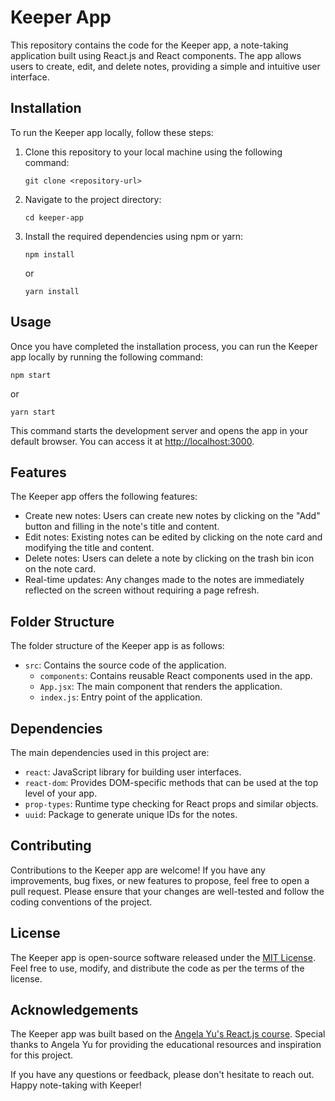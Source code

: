 # Keeper App

This repository contains the code for the Keeper app, a note-taking application built using React.js and React components. The app allows users to create, edit, and delete notes, providing a simple and intuitive user interface.

## Installation

To run the Keeper app locally, follow these steps:

1. Clone this repository to your local machine using the following command:

   ```shell
   git clone <repository-url>
   ```

2. Navigate to the project directory:

   ```shell
   cd keeper-app
   ```

3. Install the required dependencies using npm or yarn:

   ```shell
   npm install
   ```

   or

   ```shell
   yarn install
   ```

## Usage

Once you have completed the installation process, you can run the Keeper app locally by running the following command:

```shell
npm start
```

or

```shell
yarn start
```

This command starts the development server and opens the app in your default browser. You can access it at [http://localhost:3000](http://localhost:3000).

## Features

The Keeper app offers the following features:

- Create new notes: Users can create new notes by clicking on the "Add" button and filling in the note's title and content.
- Edit notes: Existing notes can be edited by clicking on the note card and modifying the title and content.
- Delete notes: Users can delete a note by clicking on the trash bin icon on the note card.
- Real-time updates: Any changes made to the notes are immediately reflected on the screen without requiring a page refresh.

## Folder Structure

The folder structure of the Keeper app is as follows:

- `src`: Contains the source code of the application.
  - `components`: Contains reusable React components used in the app.
  - `App.jsx`: The main component that renders the application.
  - `index.js`: Entry point of the application.

## Dependencies

The main dependencies used in this project are:

- `react`: JavaScript library for building user interfaces.
- `react-dom`: Provides DOM-specific methods that can be used at the top level of your app.
- `prop-types`: Runtime type checking for React props and similar objects.
- `uuid`: Package to generate unique IDs for the notes.

## Contributing

Contributions to the Keeper app are welcome! If you have any improvements, bug fixes, or new features to propose, feel free to open a pull request. Please ensure that your changes are well-tested and follow the coding conventions of the project.

## License

The Keeper app is open-source software released under the [MIT License](LICENSE). Feel free to use, modify, and distribute the code as per the terms of the license.

## Acknowledgements

The Keeper app was built based on the [Angela Yu's React.js course](https://www.udemy.com/course/the-complete-web-development-bootcamp/). Special thanks to Angela Yu for providing the educational resources and inspiration for this project.

If you have any questions or feedback, please don't hesitate to reach out. Happy note-taking with Keeper!
